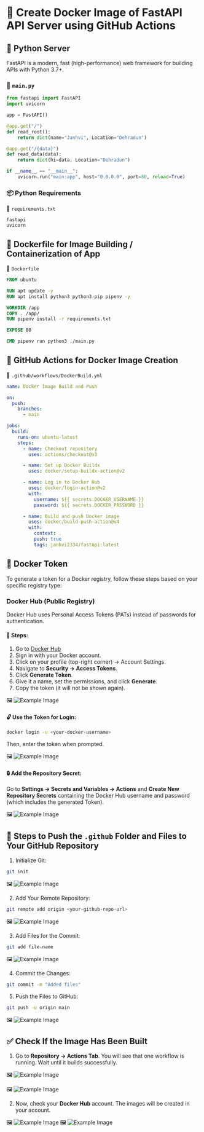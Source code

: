 # 🚀 Create Docker Image of FastAPI API Server using GitHub Actions

## 🐍 Python Server

FastAPI is a modern, fast (high-performance) web framework for building APIs with Python 3.7+.

### 📜 `main.py`
```python
from fastapi import FastAPI
import uvicorn

app = FastAPI()

@app.get("/")
def read_root():
    return dict(name="Janhvi", Location="Dehradun")

@app.get("/{data}")
def read_data(data):
    return dict(hi=data, Location="Dehradun")

if __name__ == "__main__":
    uvicorn.run("main:app", host="0.0.0.0", port=80, reload=True)
```

### 📦 Python Requirements

📄 `requirements.txt`
```text
fastapi
uvicorn
```

## 🐳 Dockerfile for Image Building / Containerization of App

📄 `Dockerfile`
```dockerfile
FROM ubuntu

RUN apt update -y
RUN apt install python3 python3-pip pipenv -y

WORKDIR /app
COPY . /app/
RUN pipenv install -r requirements.txt

EXPOSE 80

CMD pipenv run python3 ./main.py
```

## 🔧 GitHub Actions for Docker Image Creation

📄 `.github/workflows/DockerBuild.yml`
```yaml
name: Docker Image Build and Push

on:
  push:
    branches:
      - main

jobs:
  build:
    runs-on: ubuntu-latest
    steps: 
      - name: Checkout repository
        uses: actions/checkout@v3

      - name: Set up Docker Buildx
        uses: docker/setup-buildx-action@v2

      - name: Log in to Docker Hub
        uses: docker/login-action@v2
        with:
          username: ${{ secrets.DOCKER_USERNAME }}  
          password: ${{ secrets.DOCKER_PASSWORD }}  

      - name: Build and push Docker image
        uses: docker/build-push-action@v4
        with:
          context: .
          push: true
          tags: janhvi2334/fastapi:latest
```

## 🔑 Docker Token

To generate a token for a Docker registry, follow these steps based on your specific registry type:

### Docker Hub (Public Registry)
Docker Hub uses Personal Access Tokens (PATs) instead of passwords for authentication.

#### 📌 Steps:
1. Go to [Docker Hub](https://hub.docker.com/)
2. Sign in with your Docker account.
3. Click on your profile (top-right corner) → Account Settings.
4. Navigate to **Security → Access Tokens**.
5. Click **Generate Token**.
6. Give it a name, set the permissions, and click **Generate**.
7. Copy the token (it will not be shown again).

🖼️ ![Example Image](https://github.com/JANHVI-18/Fast_API/blob/main/Screenshot%201.png)

#### 🔓 Use the Token for Login:
```sh
docker login -u <your-docker-username> 
```
Then, enter the token when prompted.

🖼️ ![Example Image](https://github.com/JANHVI-18/Fast_API/blob/main/Screenshot%202.png)

#### 🔒 Add the Repository Secret:
Go to **Settings → Secrets and Variables → Actions** and **Create New Repository Secrets** containing the Docker Hub username and password (which includes the generated Token).

🖼️ ![Example Image](https://github.com/JANHVI-18/Fast_API/blob/main/Screenshot%203.png)

## 🚀 Steps to Push the `.github` Folder and Files to Your GitHub Repository

1. Initialize Git:
```sh
git init
```
🖼️ ![Example Image](https://github.com/JANHVI-18/Fast_API/blob/main/Screenshot%204.png)

2. Add Your Remote Repository:
```sh
git remote add origin <your-github-repo-url>
```
🖼️ ![Example Image](https://github.com/JANHVI-18/Fast_API/blob/main/Screenshot%205.png)

3. Add Files for the Commit:
```sh
git add file-name
```
🖼️ ![Example Image](https://github.com/JANHVI-18/Fast_API/blob/main/Screenshot%206.png)

4. Commit the Changes:
```sh
git commit -m "Added files"
```

5. Push the Files to GitHub:
```sh
git push -u origin main
```
🖼️ ![Example Image](https://github.com/JANHVI-18/Fast_API/blob/main/Screenshot%207.png)

## ✅ Check If the Image Has Been Built

1. Go to **Repository → Actions Tab**. You will see that one workflow is running. Wait until it builds successfully.

🖼️ ![Example Image](https://github.com/JANHVI-18/Fast_API/blob/main/Screenshot%208.png)

🖼️ ![Example Image](https://github.com/JANHVI-18/Fast_API/blob/main/Screenshot%209.png)

2. Now, check your **Docker Hub** account. The images will be created in your account.

🖼️ ![Example Image](https://github.com/JANHVI-18/Fast_API/blob/main/Screenshot%210.png)
🖼️ ![Example Image](https://github.com/JANHVI-18/Fast_API/blob/main/Screenshot%211.png)

